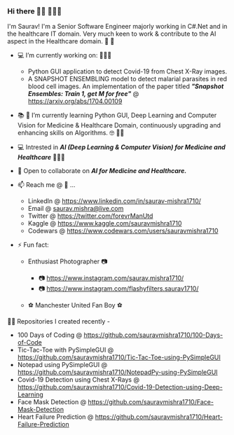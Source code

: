 ### Hi there 🙋‍♂️ 👨🏼‍💻

I'm Saurav! I'm a Senior Software Engineer majorly working in C#.Net and in the healthcare IT domain. Very much keen to work & contribute to the AI aspect in the Healthcare domain. :construction_worker: :hospital:

- :computer: I’m currently working on: 👨🏼‍💻

    - Python GUI application to detect Covid-19 from Chest X-Ray images.
    - A SNAPSHOT ENSEMBLING model to detect malarial parasites in red blood cell images. An implementation of the paper titled ***"Snapshot Ensembles: Train 1, get M for free"*** @ https://arxiv.org/abs/1704.00109
    
    
- :books: :notebook: I’m currently learning Python GUI, Deep Learning and Computer Vision for Medicine & Healthcare Domain, continuously upgrading and enhancing skills on Algorithms. :nerd_face: 🐱‍👓


- :computer: Intrested in ***AI (Deep Learning & Computer Vision) for Medicine and Healthcare*** 👨🏼‍💻

- 👯 Open to collaborate on ***AI for Medicine and Healthcare.***


- 📫 Reach me @ :email: ...
    - LinkedIn @ https://www.linkedin.com/in/saurav-mishra1710/
    - Email @ saurav.mishra@live.com 
    - Twitter @ https://twitter.com/forevrManUtd
    - Kaggle @ https://www.kaggle.com/sauravmishra1710
    - Codewars @ https://www.codewars.com/users/sauravmishra1710


- ⚡ Fun fact: 

    - Enthusiast Photographer :camera:

        - :camera: https://www.instagram.com/saurav.mishra1710/
        - :camera: https://www.instagram.com/flashyfilters.saurav1710/

    - :soccer: Manchester United Fan Boy :soccer:


👨‍💻 Repositories I created recently - 

  - 100 Days of Coding @ https://github.com/sauravmishra1710/100-Days-of-Code
  - Tic-Tac-Toe with PySimpleGUI @ https://github.com/sauravmishra1710/Tic-Tac-Toe-using-PySimpleGUI
  - Notepad using PySimpleGUI @ https://github.com/sauravmishra1710/NotepadPy-using-PySimpleGUI
  - Covid-19 Detection using Chest X-Rays @ https://github.com/sauravmishra1710/Covid-19-Detection-using-Deep-Learning
  - Face Mask Detection @ https://github.com/sauravmishra1710/Face-Mask-Detection
  - Heart Failure Prediction @ https://github.com/sauravmishra1710/Heart-Failure-Prediction
